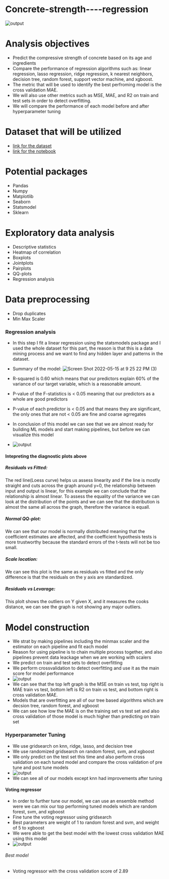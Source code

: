 # Concrete-strength----regression
![output](https://user-images.githubusercontent.com/79353291/168518515-5afbe493-ebfc-4c15-8d9b-ad2a071f2627.png)
# Analysis objectives
* Predict the compressive strength of concrete based on its age and ingredients
* Compare the performance of regression algorithms such as: linear regression, lasso regression, ridge regression, k nearest neighbors, decision tree, random forest, support vector machine, and xgboost.
* The metric that will be used to identify the best perfroming model is the cross validation MAE.
* We will also use other metrics such as MSE, MAE, and R2 on train and test sets in order to detect overfitting.
* We will compare the performance of each model before and after hyperparameter tuning
# Dataset that will be utilized
* [link for the dataset](https://archive.ics.uci.edu/ml/datasets/concrete+compressive+strength)
* [link for the notebook](https://github.com/raminstad/Concrete-strength----regression/blob/main/Final.ipynb)
# Potential packages
* Pandas
* Numpy
* Matplotlib
* Seaborn
* Statsmodel
* Sklearn
# Exploratory data analysis
* Descriptive statistics
* Heatmap of correlation
* Boxplots
* Jointplots
* Pairplots
* QQ-plots
* Regression analysis
# Data preprocessing
* Drop duplicates
* Min Max Scaler
### Regression analysis
* In this step I fit a linear regression using the statsmodels package and I used the whole dataset for this part, the reason is that this is a data mining process and we want to find any hidden layer and patterns in the dataset.
* Summary of the model:
![Screen Shot 2022-05-15 at 9 25 22 PM (3)](https://user-images.githubusercontent.com/79353291/168519678-8e2a7d10-5b54-4806-928e-492284ccf7ae.png)

* R-squared is 0.60 which means that our predictors explain 60% of the variance of our target variable, which is a reasonable amount.
* P-value of the F-statistics is < 0.05 meaning that our predictors as a whole are good predictors
* P-value of each predictor is < 0.05 and that means they are significant, the only ones that are not < 0.05 are fine and coarse agrregates
* In conclusion of this model we can see that we are almost ready for building ML models and start making pipelines, but before we can visualize this model
*  ![output](https://user-images.githubusercontent.com/79353291/168520160-420e7ac8-5f25-4c8f-a0fb-fd432f9fd576.png)
#### Intepreting the diagnostic plots above
##### Residuals vs Fitted:
The red line(Loess curve) helps us assess linearity and if the line is mostly straight and cuts across the graph around y=0, the relationship between input and output is linear, for this example we can conclude that the relationship is almost linear.
To assess the equality of the variance we can look at the distribution of the points and we can see that the distribution is almost the same all across the graph, therefore the variance is equall.
<br>
##### Normal QQ-plot:
We can see that our model is normally distributed meaning that the coefficient estimates are affected, and the coefficient hypothesis tests is more trustworthy because the standard errors of the t-tests will not be too small.
<br>
##### Scale location:
We can see this plot is the same as residuals vs fitted and the only difference is that the residuals on the y axis are standardized.
<br>
##### Residuals vs Levarage:
This plolt shows the outliers on Y given X, and it measures the cooks distance, we can see the graph is not showing any major outliers.

# Model construction
* We strat by making pipelines including the minmax scaler and the estimator on each pipeline and fit each model
* Reason for using pipeline is to chain multiple process together, and also pipelines prevent data leackage when we are working with scalers
* We predict on train and test sets to detect overfitting
* We perform crossvalidation to detect overfitting and use it as the main score for model performance
* ![output](https://user-images.githubusercontent.com/79353291/168520717-c298cd21-c715-414e-95ea-cab2f384cf7b.png)
* We can see that the top left graph is the MSE on train vs test, top right is MAE train vs test, bottom left is R2 on train vs test, and bottom right is cross validation MAE.
* Models that are overfitting are all of our tree based algorithms which are decsion tree, random forest, and xgboost
* We can see how low the MAE is on the training set vs test set and also cross validation of those model is much higher than predicting on train set
### Hyperparameter Tuning
* We use gridsearch on knn, ridge, lasso, and decision tree
* We use randomized gridsearch on random forest, svm, and xgboost
* We only predict on the test set this time and also perform cross validation on each tuned model and compare the cross validation of pre tune and post tune models
* ![output](https://user-images.githubusercontent.com/79353291/168521270-9dc17dff-6fa4-4d32-8050-964145bfeaa9.png)
* We can see all of our models except knn had improvements after tuning
#### Voting regressor 
* In order to further tune our model, we can use an ensemble method were we can mix our top performing tuned models which are random forest, svm, and xgboost
*  Fine tune the voting regressor using gridsearch
*  Best parameters are weight of 1 to random forest and svm, and weight of 5 to xgboost
*  We were able to get the best model with the lowest cross validation MAE using this model
* ![output](https://user-images.githubusercontent.com/79353291/168521662-57a51635-0e61-4c08-ab3b-2c83bd66542a.png)
###### Best model
* Voting regressor with the cross validation score of 2.89
